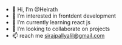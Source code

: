 - 👋 Hi, I’m @Heirath
- 👀 I’m interested in frontdent development
- 🌱 I’m currently learning react js
- 💞️ I’m looking to collaborate on projects
- 📫 reach me sirajpallyalil@gmail.com

<!---
Heirath/Heirath is a ✨ special ✨ repository because its `README.md` (this file) appears on your GitHub profile.
You can click the Preview link to take a look at your changes.
--->
